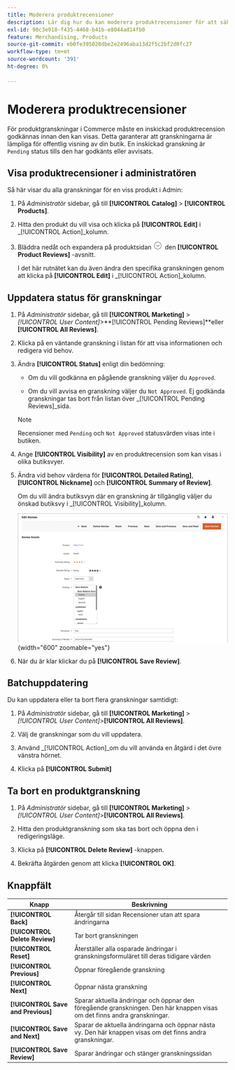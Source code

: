 ```yaml
---
title: Moderera produktrecensioner
description: Lär dig hur du kan moderera produktrecensioner för att säkerställa att inlämnade recensioner passar för offentlig visning i din butik.
exl-id: 90c3e918-f435-4468-b41b-e8044ad14fb0
feature: Merchandising, Products
source-git-commit: eb0fe395020dbe2e2496aba13d2f5c2bf2d0fc27
workflow-type: tm+mt
source-wordcount: '391'
ht-degree: 0%

---
```


# Moderera produktrecensioner

För produktgranskningar i Commerce måste en inskickad produktrecension godkännas innan den kan visas. Detta garanterar att granskningarna är lämpliga för offentlig visning av din butik. En inskickad granskning är `Pending` status tills den har godkänts eller avvisats.

## Visa produktrecensioner i administratören

Så här visar du alla granskningar för en viss produkt i Admin:

1. På _Administratör_ sidebar, gå till **[!UICONTROL Catalog]** > **[!UICONTROL Products]**.

1. Hitta den produkt du vill visa och klicka på **[!UICONTROL Edit]** i _[!UICONTROL Action]_kolumn.

1. Bläddra nedåt och expandera på produktsidan ![Expansionsväljare](../assets/icon-display-expand.png) den **[!UICONTROL Product Reviews]** -avsnitt.

   I det här rutnätet kan du även ändra den specifika granskningen genom att klicka på **[!UICONTROL Edit]** i _[!UICONTROL Action]_kolumn.

## Uppdatera status för granskningar

1. På _Administratör_ sidebar, gå till **[!UICONTROL Marketing]** > _[!UICONTROL User Content]_>**[!UICONTROL Pending Reviews]**eller **[!UICONTROL All Reviews]**.

1. Klicka på en väntande granskning i listan för att visa informationen och redigera vid behov.

1. Ändra **[!UICONTROL Status]** enligt din bedömning:

   - Om du vill godkänna en pågående granskning väljer du `Approved`.

   - Om du vill avvisa en granskning väljer du `Not Approved`. Ej godkända granskningar tas bort från listan över _[!UICONTROL Pending Reviews]_sida.

   >[!NOTE]
   >
   >Recensioner med `Pending` och `Not Approved` statusvärden visas inte i butiken.

1. Ange **[!UICONTROL Visibility]** av en produktrecension som kan visas i olika butiksvyer.

1. Ändra vid behov värdena för **[!UICONTROL Detailed Rating]**, **[!UICONTROL Nickname]** och **[!UICONTROL Summary of Review]**.

   Om du vill ändra butiksvyn där en granskning är tillgänglig väljer du önskad butiksvy i _[!UICONTROL Visibility]_kolumn.

   ![Redigera granskningssida](./assets/edit-review-page.png){width="600" zoomable="yes"}

1. När du är klar klickar du på **[!UICONTROL Save Review]**.

## Batchuppdatering

Du kan uppdatera eller ta bort flera granskningar samtidigt:

1. På _Administratör_ sidebar, gå till **[!UICONTROL Marketing]** > _[!UICONTROL User Content]_>**[!UICONTROL All Reviews]**.

1. Välj de granskningar som du vill uppdatera.

1. Använd _[!UICONTROL Action]_om du vill använda en åtgärd i det övre vänstra hörnet.

1. Klicka på **[!UICONTROL Submit]**

## Ta bort en produktgranskning

1. På _Administratör_ sidebar, gå till **[!UICONTROL Marketing]** > _[!UICONTROL User Content]_>**[!UICONTROL All Reviews]**.

1. Hitta den produktgranskning som ska tas bort och öppna den i redigeringsläge.

1. Klicka på **[!UICONTROL Delete Review]** -knappen.

1. Bekräfta åtgärden genom att klicka **[!UICONTROL OK]**.

## Knappfält

| Knapp | Beskrivning |
|----------|--------------|
| **[!UICONTROL Back]** | Återgår till sidan Recensioner utan att spara ändringarna |
| **[!UICONTROL Delete Review]** | Tar bort granskningen |
| **[!UICONTROL Reset]** | Återställer alla osparade ändringar i granskningsformuläret till deras tidigare värden |
| **[!UICONTROL Previous]** | Öppnar föregående granskning |
| **[!UICONTROL Next]** | Öppnar nästa granskning |
| **[!UICONTROL Save and Previous]** | Sparar aktuella ändringar och öppnar den föregående granskningen. Den här knappen visas om det finns andra granskningar. |
| **[!UICONTROL Save and Next]** | Sparar de aktuella ändringarna och öppnar nästa vy. Den här knappen visas om det finns andra granskningar. |
| **[!UICONTROL Save Review]** | Sparar ändringar och stänger granskningssidan |
